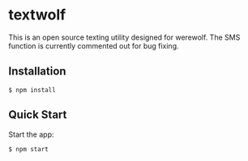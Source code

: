 textwolf
========

This is an open source texting utility designed for werewolf. The SMS function is currently commented out for bug fixing.

## Installation

    $ npm install
    
## Quick Start

 Start the app:

    $ npm start
